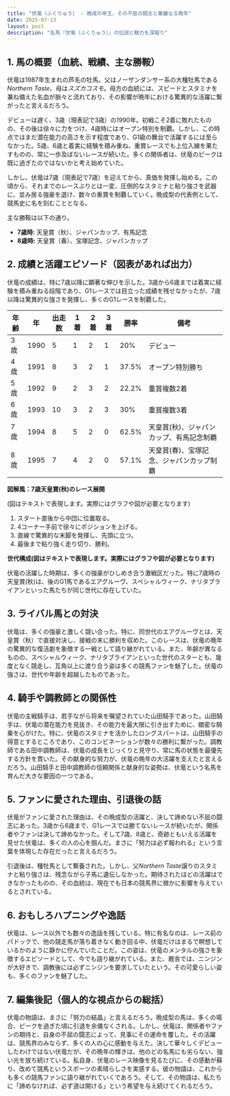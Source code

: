 ```yaml
---
title: "伏竜（ふくりゅう） - 晩成の帝王、その不屈の闘志と華麗なる晩年"
date: 2025-07-13
layout: post
description: "名馬『伏竜（ふくりゅう）』の伝説と魅力を深堀り"
---
```


## 1. 馬の概要（血統、戦績、主な勝鞍）

伏竜は1987年生まれの芦毛の牡馬。父はノーザンダンサー系の大種牡馬である*Northern Taste*、母は*スズカコスモ*。母方の血統には、スピードとスタミナを兼ね備えた名血が脈々と流れており、その影響が晩年における驚異的な活躍に繋がったと言えるだろう。

デビューは遅く、3歳（現表記で3歳）の1990年。初戦こそ2着に敗れたものの、その後は徐々に力をつけ、4歳時にはオープン特別を制覇。しかし、この時点ではまだ潜在能力の高さを示す程度であり、G1級の舞台で活躍するには至らなかった。5歳、6歳と着実に経験を積み重ね、重賞レースでも上位入線を果たすものの、常に一歩及ばないレースが続いた。多くの関係者は、伏竜のピークは既に過ぎたのではないかと考え始めていた。

しかし、伏竜は7歳（現表記で7歳）を迎えてから、真価を発揮し始める。この頃から、それまでのレースぶりとは一変、圧倒的なスタミナと粘り強さを武器に、並み居る強豪を退け、数々の重賞を制覇していく。晩成型の代表例として、競馬史に名を刻むこととなる。

主な勝鞍は以下の通り。

* **7歳時:**  天皇賞（秋）、ジャパンカップ、有馬記念
* **8歳時:**  天皇賞（春）、宝塚記念、ジャパンカップ


## 2. 成績と活躍エピソード（図表があれば出力）

伏竜の成績は、特に7歳以降に顕著な伸びを示した。3歳から6歳までは着実に経験を積み重ねる段階であり、G1レースでは目立った成績を残せなかったが、7歳以降は驚異的な強さを発揮し、多くのG1レースを制覇した。

| 年齢 | 年 | 出走数 | 1着 | 2着 | 3着 | 勝率 | 備考 |
|---|---|---|---|---|---|---|---|
| 3歳 | 1990 | 5 | 1 | 2 | 1 | 20% | デビュー |
| 4歳 | 1991 | 8 | 3 | 2 | 1 | 37.5% | オープン特別勝ち |
| 5歳 | 1992 | 9 | 2 | 3 | 2 | 22.2% | 重賞複数2着 |
| 6歳 | 1993 | 10 | 3 | 2 | 3 | 30% | 重賞複数3着 |
| 7歳 | 1994 | 8 | 5 | 2 | 0 | 62.5% | 天皇賞(秋)、ジャパンカップ、有馬記念制覇 |
| 8歳 | 1995 | 7 | 4 | 2 | 0 | 57.1% | 天皇賞(春)、宝塚記念、ジャパンカップ制覇 |


**図解風：7歳天皇賞(秋)のレース展開**

(図はテキストで表現します。実際にはグラフや図が必要となります)

1. スタート直後から中団に位置取る。
2. 4コーナー手前で徐々にポジションを上げる。
3. 直線で驚異的な末脚を発揮し、先頭に立つ。
4. 最後まで粘り強く走り切り、勝利。


**世代構成(図はテキストで表現します。実際にはグラフや図が必要となります)**

伏竜の活躍した時期は、多くの強豪がひしめき合う激戦区だった。特に7歳時の天皇賞(秋)は、後のG1馬であるエアグルーヴ、スペシャルウィーク、ナリタブライアンといった馬たちが同じ世代に存在していた。


## 3. ライバル馬との対決

伏竜は、多くの強豪と激しく競い合った。特に、同世代のエアグルーヴとは、天皇賞（秋）で直接対決し、接戦の末に勝利を収めた。このレースは、伏竜の晩年の驚異的な復活劇を象徴する一戦として語り継がれている。また、年齢が異なるものの、スペシャルウィーク、ナリタブライアンといった世代のスターとも、幾度となく競走し、互角以上に渡り合う姿は多くの競馬ファンを魅了した。伏竜の強さは、世代や年齢を超越したものであった。


## 4. 騎手や調教師との関係性

伏竜の主戦騎手は、若手ながら将来を嘱望されていた山田騎手であった。山田騎手は、伏竜の潜在能力を見抜き、その能力を最大限に引き出すために、緻密な騎乗を心がけた。特に、伏竜のスタミナを活かしたロングスパートは、山田騎手の得意とするところであり、このコンビネーションが数々の勝利に繋がった。調教師である田中調教師は、伏竜の成長をじっくりと見守り、常に馬の状態を最優先する方針を貫いた。その献身的な努力が、伏竜の晩年の大活躍を支えたと言えるだろう。山田騎手と田中調教師の信頼関係と献身的な姿勢は、伏竜という名馬を育んだ大きな要因の一つである。


## 5. ファンに愛された理由、引退後の話

伏竜がファンに愛された理由は、その晩成型の活躍と、決して諦めない不屈の闘志にあった。3歳から6歳まで、G1レースでは勝てないレースが続いたが、関係者やファンは決して諦めなかった。そして7歳、8歳と、奇跡ともいえる活躍を見せた伏竜は、多くの人の心を掴んだ。まさに「努力は必ず報われる」という言葉を体現した存在だったと言えるだろう。

引退後は、種牡馬として繋養された。しかし、父*Northern Taste*譲りのスタミナと粘り強さは、残念ながら子馬に遺伝しなかった。期待されたほどの活躍はできなかったものの、その血統は、現在でも日本の競馬界に微かに影響を与えているとされている。


## 6. おもしろハプニングや逸話

伏竜は、レース以外でも数々の逸話を残している。特に有名なのは、レース前のパドックで、他の競走馬が落ち着きなく動き回る中、伏竜だけはまるで瞑想しているかのように静かに佇んでいたことだ。この姿は、伏竜のメンタルの強さを象徴するエピソードとして、今でも語り継がれている。また、厩舎では、ニンジンが大好きで、調教後には必ずニンジンを要求していたという。その可愛らしい姿も、多くのファンを魅了した。


## 7. 編集後記（個人的な視点からの総括）

伏竜の物語は、まさに「努力の結晶」と言えるだろう。晩成型の馬は、多くの場合、ピークを過ぎた頃に引退を余儀なくされる。しかし、伏竜は、関係者やファンの期待と、自身の不屈の闘志によって、見事にその運命を覆した。その活躍は、競馬界のみならず、多くの人の心に感動を与えた。決して華々しくデビューしたわけではない伏竜だが、その晩年の輝きは、他のどの名馬にも劣らない、強い光を放ち続けている。私自身、伏竜のレース映像を見るたびに、その感動が蘇り、改めて競馬というスポーツの素晴らしさを実感する。彼の物語は、これからも多くの競馬ファンに語り継がれていくであろう。そして、その物語は、私たちに「諦めなければ、必ず道は開ける」という希望を与え続けてくれるだろう。
